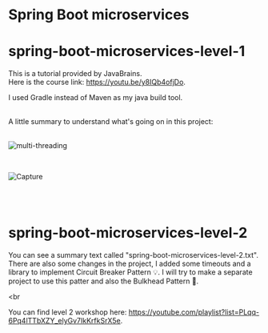 # Spring Boot microservices

# spring-boot-microservices-level-1

This is a tutorial provided by JavaBrains.<br>Here is the course link: https://youtu.be/y8IQb4ofjDo.

I used Gradle instead of Maven as my java build tool.

<br>
A little summary to understand what's going on in this project:
<br><br>

![multi-threading](https://user-images.githubusercontent.com/72088440/187515784-59262663-cdd4-4d01-b4c1-1c212f598903.PNG)

<br>

![Capture](https://user-images.githubusercontent.com/72088440/187515806-511a4dc1-c4ad-44aa-8de8-c0837ea39e84.PNG)

<br><br>

# spring-boot-microservices-level-2

You can see a summary text called "spring-boot-microservices-level-2.txt".
There are also some changes in the project, I added some timeouts and a library to implement Circuit Breaker Pattern 💡.
I will try to make a separate project to use this patter and also the Bulkhead Pattern 🚢.

<br<br>

You can find level 2 workshop here: https://youtube.com/playlist?list=PLqq-6Pq4lTTbXZY_elyGv7IkKrfkSrX5e.
